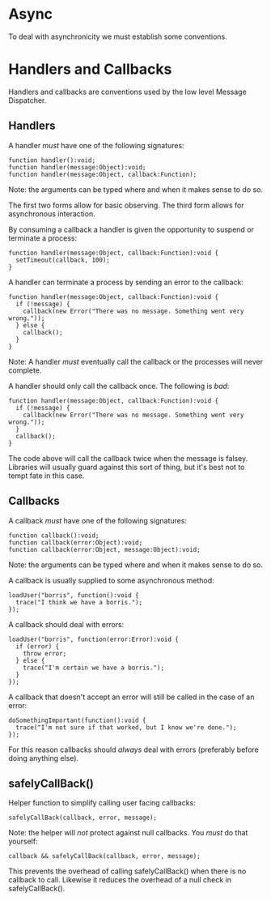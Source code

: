 # Async

To deal with asynchronicity we must establish some conventions.

# Handlers and Callbacks

Handlers and callbacks are conventions used by the low level Message Dispatcher.

## Handlers

A handler *must* have one of the following signatures:

    function handler():void;
    function handler(message:Object):void;
    function handler(message:Object, callback:Function);

Note: the arguments can be typed where and when it makes sense to do so.

The first two forms allow for basic observing. The third form allows for asynchronous interaction.

By consuming a callback a handler is given the opportunity to suspend or terminate a process:

    function handler(message:Object, callback:Function):void {
      setTimeout(callback, 100);
    }

A handler can terminate a process by sending an error to the callback:

    function handler(message:Object, callback:Function):void {
      if (!message) {
        callback(new Error("There was no message. Something went very wrong."));
      } else {
        callback();
      }
    }

Note: A handler *must* eventually call the callback or the processes will never complete.

A handler should only call the callback once. The following is *bad*:

    function handler(message:Object, callback:Function):void {
      if (!message) {
        callback(new Error("There was no message. Something went very wrong."));
      }
      callback();
    }

The code above will call the callback twice when the message is falsey. Libraries will usually guard against this sort of thing, but it's best not to tempt fate in this case.

## Callbacks

A callback *must* have one of the following signatures:

    function callback():void;
    function callback(error:Object):void;
    function callback(error:Object, message:Object):void;

Note: the arguments can be typed where and when it makes sense to do so.

A callback is usually supplied to some asynchronous method:

    loadUser("borris", function():void {
      trace("I think we have a borris.");
    });

A callback should deal with errors:

    loadUser("borris", function(error:Error):void {
      if (error) {
        throw error;
      } else {
        trace("I'm certain we have a borris.");
      }
    });

A callback that doesn't accept an error will still be called in the case of an error:

    doSomethingImportant(function():void {
      trace("I'm not sure if that worked, but I know we're done.");
    });

For this reason callbacks should *always* deal with errors (preferably before doing anything else).

## safelyCallBack()

Helper function to simplify calling user facing callbacks:

    safelyCallBack(callback, error, message);

Note: the helper will *not* protect against null callbacks. You *must* do that yourself:

    callback && safelyCallBack(callback, error, message);

This prevents the overhead of calling safelyCallBack() when there is no callback to call. Likewise it reduces the overhead of a null check in safelyCallBack().
